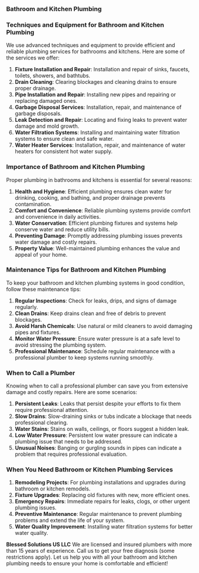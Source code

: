 ### Bathroom and Kitchen Plumbing

### Techniques and Equipment for Bathroom and Kitchen Plumbing

We use advanced techniques and equipment to provide efficient and reliable plumbing services for bathrooms and kitchens. Here are some of the services we offer:

1. **Fixture Installation and Repair**: Installation and repair of sinks, faucets, toilets, showers, and bathtubs.
2. **Drain Cleaning**: Clearing blockages and cleaning drains to ensure proper drainage.
3. **Pipe Installation and Repair**: Installing new pipes and repairing or replacing damaged ones.
4. **Garbage Disposal Services**: Installation, repair, and maintenance of garbage disposals.
5. **Leak Detection and Repair**: Locating and fixing leaks to prevent water damage and mold growth.
6. **Water Filtration Systems**: Installing and maintaining water filtration systems to ensure clean and safe water.
7. **Water Heater Services**: Installation, repair, and maintenance of water heaters for consistent hot water supply.

### Importance of Bathroom and Kitchen Plumbing

Proper plumbing in bathrooms and kitchens is essential for several reasons:

1. **Health and Hygiene**: Efficient plumbing ensures clean water for drinking, cooking, and bathing, and proper drainage prevents contamination.
2. **Comfort and Convenience**: Reliable plumbing systems provide comfort and convenience in daily activities.
3. **Water Conservation**: Efficient plumbing fixtures and systems help conserve water and reduce utility bills.
4. **Preventing Damage**: Promptly addressing plumbing issues prevents water damage and costly repairs.
5. **Property Value**: Well-maintained plumbing enhances the value and appeal of your home.

### Maintenance Tips for Bathroom and Kitchen Plumbing

To keep your bathroom and kitchen plumbing systems in good condition, follow these maintenance tips:

1. **Regular Inspections**: Check for leaks, drips, and signs of damage regularly.
2. **Clean Drains**: Keep drains clean and free of debris to prevent blockages.
3. **Avoid Harsh Chemicals**: Use natural or mild cleaners to avoid damaging pipes and fixtures.
4. **Monitor Water Pressure**: Ensure water pressure is at a safe level to avoid stressing the plumbing system.
5. **Professional Maintenance**: Schedule regular maintenance with a professional plumber to keep systems running smoothly.

### When to Call a Plumber

Knowing when to call a professional plumber can save you from extensive damage and costly repairs. Here are some scenarios:

1. **Persistent Leaks**: Leaks that persist despite your efforts to fix them require professional attention.
2. **Slow Drains**: Slow-draining sinks or tubs indicate a blockage that needs professional clearing.
3. **Water Stains**: Stains on walls, ceilings, or floors suggest a hidden leak.
4. **Low Water Pressure**: Persistent low water pressure can indicate a plumbing issue that needs to be addressed.
5. **Unusual Noises**: Banging or gurgling sounds in pipes can indicate a problem that requires professional evaluation.

### When You Need Bathroom or Kitchen Plumbing Services

1. **Remodeling Projects**: For plumbing installations and upgrades during bathroom or kitchen remodels.
2. **Fixture Upgrades**: Replacing old fixtures with new, more efficient ones.
3. **Emergency Repairs**: Immediate repairs for leaks, clogs, or other urgent plumbing issues.
4. **Preventive Maintenance**: Regular maintenance to prevent plumbing problems and extend the life of your system.
5. **Water Quality Improvement**: Installing water filtration systems for better water quality.

**Blessed Solutions US LLC**
We are licensed and insured plumbers with more than 15 years of experience. Call us to get your free diagnosis (some restrictions apply). Let us help you with all your bathroom and kitchen plumbing needs to ensure your home is comfortable and efficient!